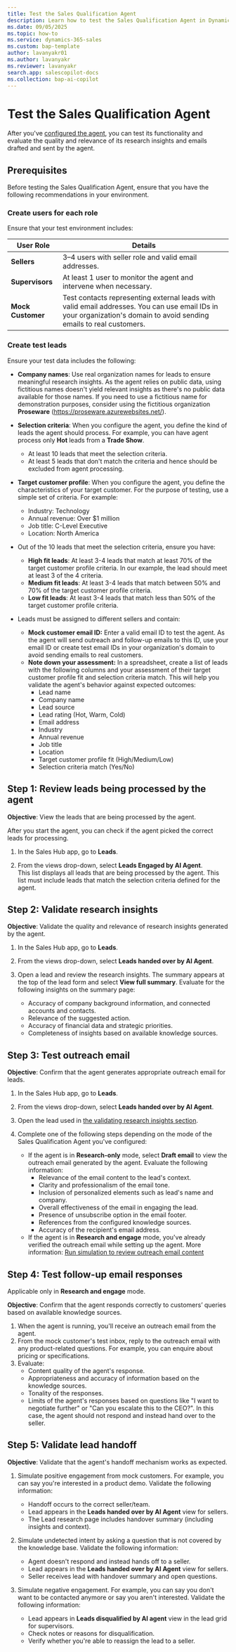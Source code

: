 ```yaml
---
title: Test the Sales Qualification Agent
description: Learn how to test the Sales Qualification Agent in Dynamics 365 Sales and evaluate its accuracy and performance.
ms.date: 09/05/2025
ms.topic: how-to
ms.service: dynamics-365-sales
ms.custom: bap-template
author: lavanyakr01
ms.author: lavanyakr
ms.reviewer: lavanyakr
search.app: salescopilot-docs
ms.collection: bap-ai-copilot
---
```


# Test the Sales Qualification Agent

After you've [configured the agent](configure-sales-qualification-agent.md), you can test its functionality and evaluate the quality and relevance of its research insights and emails drafted and sent by the agent.

## Prerequisites

Before testing the Sales Qualification Agent, ensure that you have the following recommendations in your environment.  

### Create users for each role

Ensure that your test environment includes:

| User Role     | Details                                                                 |
|---------------|-------------------------------------------------------------------------|
| **Sellers**   | 3–4 users with seller role and valid email addresses.                  |
| **Supervisors** | At least 1 user to monitor the agent and intervene when necessary.   |
| **Mock Customer** | Test contacts representing external leads with valid email addresses. You can use email IDs in your organization's domain to avoid sending emails to real customers. |

### Create test leads

Ensure your test data includes the following:

- **Company names**: Use real organization names for leads to ensure meaningful research insights. As the agent relies on public data, using fictitious names doesn't yield relevant insights as there's no public data available for those names. If you need to use a fictitious name for demonstration purposes, consider using the fictitious organization **Proseware** (https://proseware.azurewebsites.net/).

- **Selection criteria**: When you configure the agent, you define the kind of leads the agent should process. For example, you can have agent process only **Hot** leads from a **Trade Show**. 
    - At least 10 leads that meet the selection criteria.
    - At least 5 leads that don't match the criteria and hence should be excluded from agent processing.
- **Target customer profile**: When you configure the agent, you define the characteristics of your target customer. For the purpose of testing, use a simple set of criteria. For example:
  - Industry: Technology
  - Annual revenue: Over $1 million
  - Job title: C-Level Executive
  - Location: North America
-  Out of the 10 leads that meet the selection criteria, ensure you have:

    - **High fit leads**: At least 3-4 leads that match at least 70% of the target customer profile criteria. In our example, the lead should meet at least 3 of the 4 criteria.
    - **Medium fit leads**: At least 3-4 leads that match between 50% and 70% of the target customer profile criteria.
    - **Low fit leads**: At least 3-4 leads that match less than 50% of the target customer profile criteria.

- Leads must be assigned to different sellers and contain:
  - **Mock customer email ID:** Enter a valid email ID to test the agent. As the agent will send outreach and follow-up emails to this ID, use your email ID or create test email IDs in your organization's domain to avoid sending emails to real customers.
  - **Note down your assessment:** In a spreadsheet, create a list of leads with the following columns and your assessment of their target customer profile fit and selection criteria match. This will help you validate the agent's behavior against expected outcomes:
    - Lead name
    - Company name
    - Lead source
    - Lead rating (Hot, Warm, Cold)
    - Email address
    - Industry
    - Annual revenue
    - Job title
    - Location
    - Target customer profile fit (High/Medium/Low)
    - Selection criteria match (Yes/No)

## Step 1: Review leads being processed by the agent

**Objective**: View the leads that are being processed by the agent.

After you start the agent, you can check if the agent picked the correct leads for processing.

1. In the Sales Hub app, go to **Leads**.

1. From the views drop-down, select **Leads Engaged by AI Agent**.  
   This list displays all leads that are being processed by the agent. This list must include leads that match the selection criteria defined for the agent.

## Step 2: Validate research insights

<!--Update this section with Jonathan's feedback.-->
**Objective**: Validate the quality and relevance of research insights generated by the agent.

1. In the Sales Hub app, go to **Leads**.  
1. From the views drop-down, select **Leads handed over by AI Agent**.  
1. Open a lead and review the research insights. The summary appears at the top of the lead form and select **View full summary**. Evaluate for the following insights on the summary page:  

   - Accuracy of company background information, and connected accounts and contacts.
   - Relevance of the suggested action.
   - Accuracy of financial data and strategic priorities.
   - Completeness of insights based on available knowledge sources.

## Step 3: Test outreach email

**Objective**: Confirm that the agent generates appropriate outreach email for leads.

1. In the Sales Hub app, go to **Leads**.  
1. From the views drop-down, select **Leads handed over by AI Agent**.  
1. Open the lead used in [the validating research insights section](#step-2-validate-research-insights).  
1. Complete one of the following steps depending on the mode of the Sales Qualification Agent you've configured:  

   - If the agent is in **Research-only** mode, select **Draft email** to view the outreach email generated by the agent. Evaluate the following information:
       - Relevance of the email content to the lead's context.  
       - Clarity and professionalism of the email tone.  
       - Inclusion of personalized elements such as lead's name and company.  
       - Overall effectiveness of the email in engaging the lead.  
       - Presence of unsubscribe option in the email footer.  
       - References from the configured knowledge sources.  
       - Accuracy of the recipient's email address.  
   - If the agent is in **Research and engage** mode, you've already verified the outreach email while setting up the agent. More information: [Run simulation to review outreach email content](run-simulation-sqa-outreach-email.md)

## Step 4: Test follow-up email responses  

Applicable only in **Research and engage** mode.

**Objective**: Confirm that the agent responds correctly to customers’ queries based on available knowledge sources.

1. When the agent is running, you'll receive an outreach email from the agent.
1. From the mock customer's test inbox, reply to the outreach email with any product-related questions. For example, you can enquire about pricing or specifications.
1. Evaluate:
    - Content quality of the agent's response.
    - Appropriateness and accuracy of information based on the knowledge sources.
    - Tonality of the responses.
    - Limits of the agent's responses based on questions like "I want to negotiate further" or "Can you escalate this to the CEO?". In this case, the agent should not respond and instead hand over to the seller.

## Step 5: Validate lead handoff

**Objective**: Validate that the agent's handoff mechanism works as expected.

1. Simulate positive engagement from mock customers. For example, you can say you're interested in a product demo. Validate the following information:  

    - Handoff occurs to the correct seller/team.  
    - Lead appears in the **Leads handed over by AI Agent** view for sellers.  
    - The Lead research page includes handover summary (including insights and context).  

1. Simulate undetected intent by asking a question that is not covered by the knowledge base. Validate the following information:  
  
    - Agent doesn't respond and instead hands off to a seller.  
    - Lead appears in the **Leads handed over by AI Agent** view for sellers.  
    - Seller receives lead with handover summary and open questions.  

1. Simulate negative engagement. For example, you can say you don't want to be contacted anymore or say you aren't interested. Validate the following information:  

    - Lead appears in **Leads disqualified by AI agent** view in the lead grid for supervisors.  
    - Check notes or reasons for disqualification.  
    - Verify whether you're able to reassign the lead to a seller.  
